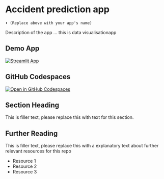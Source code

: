 # Accident prediction app
```
⬆️ (Replace above with your app's name)
```

Description of the app ...
this is data visualisationapp
## Demo App

[![Streamlit App](https://static.streamlit.io/badges/streamlit_badge_black_white.svg)](https://accidentvisual.streamlit.app/)

## GitHub Codespaces

[![Open in GitHub Codespaces](https://github.com/codespaces/badge.svg)](https://codespaces.new/streamlit/app-starter-kit?quickstart=1)

## Section Heading

This is filler text, please replace this with text for this section.

## Further Reading

This is filler text, please replace this with a explanatory text about further relevant resources for this repo
- Resource 1
- Resource 2
- Resource 3
